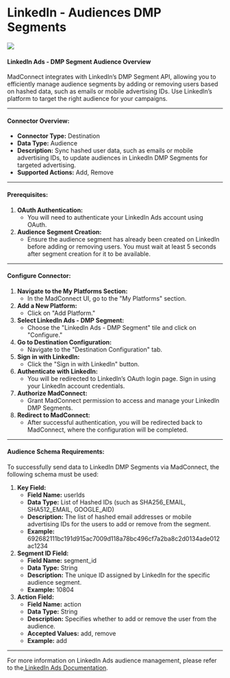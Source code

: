 # LinkedIn - Audiences DMP Segments

![](https://lh7-us.googleusercontent.com/hmt0Bu-TkGuUf5T78r_PlZ4pUf4MXoajCcZ8SOakq-um5b_FrwMBE-5A72MVP36NSsVKXTMr3ffZ1nA2gJj4V8SW4Fi5jckOwkDw6fLuVLr6vOfGUSHHgCNI20kbAv4uMxbQEG99b-N2tgaDsf5yFw)

#### **LinkedIn Ads - DMP Segment Audience Overview**

MadConnect integrates with LinkedIn’s DMP Segment API, allowing you to efficiently manage audience segments by adding or removing users based on hashed data, such as emails or mobile advertising IDs. Use LinkedIn’s platform to target the right audience for your campaigns.

***

#### **Connector Overview:**

* **Connector Type:** Destination
* **Data Type:** Audience
* **Description:** Sync hashed user data, such as emails or mobile advertising IDs, to update audiences in LinkedIn DMP Segments for targeted advertising.
* **Supported Actions:** Add, Remove

***

#### **Prerequisites:**

1. **OAuth Authentication:**
   * You will need to authenticate your LinkedIn Ads account using OAuth.
2. **Audience Segment Creation:**
   * Ensure the audience segment has already been created on LinkedIn before adding or removing users. You must wait at least 5 seconds after segment creation for it to be available.

***

#### **Configure Connector:**

1. **Navigate to the My Platforms Section:**
   * In the MadConnect UI, go to the "My Platforms" section.
2. **Add a New Platform:**
   * Click on "Add Platform."
3. **Select LinkedIn Ads - DMP Segment:**
   * Choose the "LinkedIn Ads - DMP Segment" tile and click on "Configure."
4. **Go to Destination Configuration:**
   * Navigate to the "Destination Configuration" tab.
5. **Sign in with LinkedIn:**
   * Click the "Sign in with LinkedIn" button.
6. **Authenticate with LinkedIn:**
   * You will be redirected to LinkedIn’s OAuth login page. Sign in using your LinkedIn account credentials.
7. **Authorize MadConnect:**
   * Grant MadConnect permission to access and manage your LinkedIn DMP Segments.
8. **Redirect to MadConnect:**
   * After successful authentication, you will be redirected back to MadConnect, where the configuration will be completed.

***

#### **Audience Schema Requirements:**

To successfully send data to LinkedIn DMP Segments via MadConnect, the following schema must be used:

1. **Key Field:**
   * **Field Name:** userIds
   * **Data Type:** List of Hashed IDs (such as SHA256\_EMAIL, SHA512\_EMAIL, GOOGLE\_AID)
   * **Description:** The list of hashed email addresses or mobile advertising IDs for the users to add or remove from the segment.
   * **Example:** 692682111bc191d915ac7009d118a78bc496cf7a2ba8c2d0134ade012ac1234
2. **Segment ID Field:**
   * **Field Name:** segment\_id
   * **Data Type:** String
   * **Description:** The unique ID assigned by LinkedIn for the specific audience segment.
   * **Example:** 10804
3. **Action Field:**
   * **Field Name:** action
   * **Data Type:** String
   * **Description:** Specifies whether to add or remove the user from the audience.
   * **Accepted Values:** add, remove
   * **Example:** add

***

For more information on LinkedIn Ads audience management, please refer to the[ LinkedIn Ads Documentation](https://learn.microsoft.com/en-us/linkedin/marketing/matched-audiences/create-and-manage-segment-users?view=li-lms-2023-11\&tabs=http).

